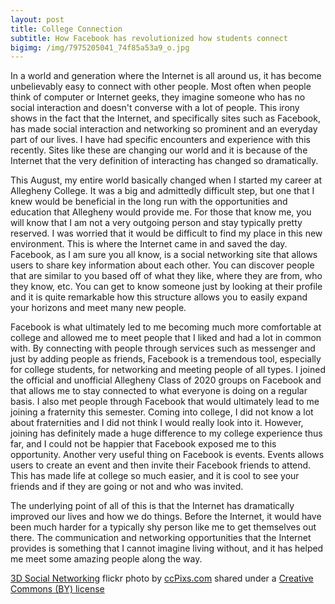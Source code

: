 ```yaml
---
layout: post
title: College Connection
subtitle: How Facebook has revolutionized how students connect
bigimg: /img/7975205041_74f85a53a9_o.jpg
---
```

In a world and generation where the Internet is all around us, it has become unbelievably easy to connect with other people. Most often when people think of computer or Internet geeks, they imagine someone who has no social interaction and doesn't converse with a lot of people. This irony shows in the fact that the Internet, and specifically sites such as Facebook, has made social interaction and networking so prominent and an everyday part of our lives. I have had specific encounters and experience with this recently. Sites like these are changing our world and it is because of the Internet that the very definition of interacting has changed so dramatically.

This August, my entire world basically changed when I started my career at Allegheny College. It was a big and admittedly difficult step, but one that I knew would be beneficial in the long run with the opportunities and education that Allegheny would provide me. For those that know me, you will know that I am not a very outgoing person and stay typically pretty reserved. I was worried that it would be difficult to find my place in this new environment. This is where the Internet came in and saved the day. Facebook, as I am sure you all know, is a social networking site that allows users to share key information about each other. You can discover people that are similar to you based off of what they like, where they are from, who they know, etc. You can get to know someone just by looking at their profile and it is quite remarkable how this structure allows you to easily expand your horizons and meet many new people.

Facebook is what ultimately led to me becoming much more comfortable at college and allowed me to meet people that I liked and had a lot in common with. By connecting with people through services such as messenger and just by adding people as friends, Facebook is a tremendous tool, especially for college students, for networking and meeting people of all types. I joined the official and unofficial Allegheny Class of 2020 groups on Facebook and that allows me to stay connected to what everyone is doing on a regular basis. I also met people through Facebook that would ultimately lead to me joining a fraternity this semester. Coming into college, I did not know a lot about fraternities and I did not think I would really look into it. However, joining has definitely made a huge difference to my college experience thus far, and I could not be happier that Facebook exposed me to this opportunity. Another very useful thing on Facebook is events. Events allows users to create an event and then invite their Facebook friends to attend. This has made life at college so much easier, and it is cool to see your friends and if they are going or not and who was invited.

The underlying point of all of this is that the Internet has dramatically improved our lives and how we do things. Before the Internet, it would have been much harder for a typically shy person like me to get themselves out there. The communication and networking opportunities that the Internet provides is something that I cannot imagine living without, and it has helped me meet some amazing people along the way. 

<a title="3D Social Networking" href="https://flickr.com/photos/86530412@N02/7975205041">3D Social Networking</a> flickr photo by <a href="https://flickr.com/people/86530412@N02">ccPixs.com</a> shared under a <a href="https://creativecommons.org/licenses/by/2.0/">Creative Commons (BY) license</a> </small>
